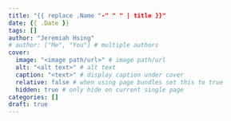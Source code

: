 ```yaml
---
title: "{{ replace .Name "-" " " | title }}"
date: {{ .Date }}
tags: []
author: "Jeremiah Hsing"
# author: ["Me", "You"] # multiple authors
cover:
  image: "<image path/url>" # image path/url
  alt: "<alt text>" # alt text
  caption: "<text>" # display caption under cover
  relative: false # when using page bundles set this to true
  hidden: true # only hide on current single page
categories: []
draft: true
---
```


